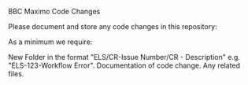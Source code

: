 BBC Maximo Code Changes 

Please document and store any code changes in this repository:

As a minimum we require:

New Folder in the format "ELS/CR-Issue Number/CR - Description" e.g. "ELS-123-Workflow Error".
Documentation of code change.
Any related files. 